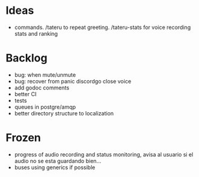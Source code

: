 # Ideas
- commands. /tateru to repeat greeting. /tateru-stats for voice recording stats and ranking

# Backlog
- bug: when mute/unmute
- bug: recover from panic discordgo close voice
- add godoc comments
- better CI  
- tests
- queues in postgre/amqp
- better directory structure to localization

# Frozen
- progress of audio recording and status monitoring, avisa al usuario si el audio no se esta guardando bien...
- buses using generics if possible
